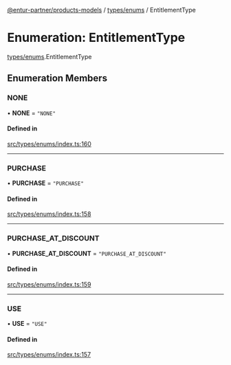 [@entur-partner/products-models](../README.md) / [types/enums](../modules/types_enums.md) / EntitlementType

# Enumeration: EntitlementType

[types/enums](../modules/types_enums.md).EntitlementType

## Enumeration Members

### NONE

• **NONE** = ``"NONE"``

#### Defined in

[src/types/enums/index.ts:160](https://github.com/entur/products-models/blob/main/src/types/enums/index.ts#L160)

___

### PURCHASE

• **PURCHASE** = ``"PURCHASE"``

#### Defined in

[src/types/enums/index.ts:158](https://github.com/entur/products-models/blob/main/src/types/enums/index.ts#L158)

___

### PURCHASE\_AT\_DISCOUNT

• **PURCHASE\_AT\_DISCOUNT** = ``"PURCHASE_AT_DISCOUNT"``

#### Defined in

[src/types/enums/index.ts:159](https://github.com/entur/products-models/blob/main/src/types/enums/index.ts#L159)

___

### USE

• **USE** = ``"USE"``

#### Defined in

[src/types/enums/index.ts:157](https://github.com/entur/products-models/blob/main/src/types/enums/index.ts#L157)

